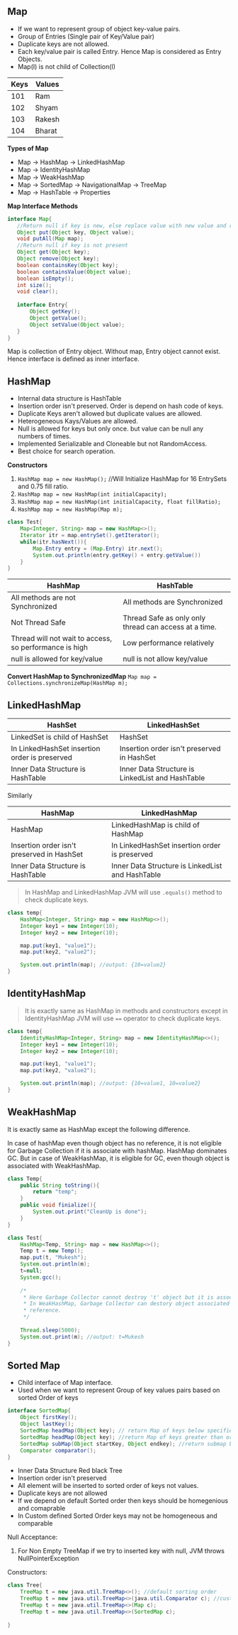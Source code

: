 ## Map

* If we want to represent group of object key-value pairs. 
* Group of Entries (Single pair of Key/Value pair)
* Duplicate keys are not allowed.
* Each key/value pair is called Entry. Hence Map is considered as Entry Objects.
* Map(I) is not child of Collection(I)

|Keys|Values|
|---|---|
|101|Ram|
|102|Shyam|
|103|Rakesh|
|104|Bharat|


**Types of Map**
* Map -> HashMap -> LinkedHashMap
* Map -> IdentityHashMap
* Map -> WeakHashMap
* Map -> SortedMap -> NavigationalMap -> TreeMap
* Map -> HashTable -> Properties


**Map Interface Methods**
```java
interface Map{
   //Return null if key is new, else replace value with new value and return old value
   Object put(Object key, Object value);
   void putAll(Map map);
   //Return null if key is not present
   Object get(Object key);
   Object remove(Object key);
   boolean containsKey(Object key);
   boolean containsValue(Object value);
   boolean isEmpty();
   int size();
   void clear();
   
   interface Entry{
       Object getKey();
       Object getValue();
       Object setValue(Object value);
   }
}
```        

Map is collection of Entry object. Without map, Entry object cannot exist. Hence interface is defined
as inner interface.


## HashMap
* Internal data structure is HashTable
* Insertion order isn't preserved. Order is depend on hash code of keys.
* Duplicate Keys aren't allowed but duplicate values are allowed.
* Heterogeneous Kays/Values are allowed.
* Null is allowed for keys but only once. but value can be null any numbers of times. 
* Implemented Serializable and Cloneable but not RandomAccess.
* Best choice for search operation.

**Constructors** 
1. `HashMap map = new HashMap();` //Will Initialize HashMap for 16 EntrySets and 0.75 fill ratio.
2. `HashMap map = new HashMap(int initialCapacity);`
3. `HashMap map = new HashMap(int initialCapacity, float fillRatio);`
4. `HashMap map = new HashMap(Map m);`


```java
class Test{
    Map<Integer, String> map = new HashMap<>();
    Iterator itr = map.entrySet().getIterator(); 
    while(itr.hasNext()){
        Map.Entry entry = (Map.Entry) itr.next();
        System.out.println(entry.getKey() + entry.getValue())
    }
}
```

|HashMap| HashTable |
|---|---|
| All methods are not Synchronized | All methods are Synchronized |
| Not Thread Safe|Thread Safe as only only thread can access at a time. |
| Thread will not wait to access, so performance is high|Low performance relatively |
|null is allowed for key/value|null is not allow key/value|


**Convert HashMap to SynchronizedMap**
`Map map = Collections.synchronizeMap(HashMap m);`


## LinkedHashMap
|HashSet|LinkedHashSet|
|---|---|
| LinkedSet is child of HashSet | HashSet |
| In LinkedHashSet insertion order is preserved | Insertion order isn't preserved in HashSet|
| Inner Data Structure is HashTable | Inner Data Structure is LinkedList and HashTable |
 
Similarly 

|HashMap|LinkedHashMap|
|---|---|
| HashMap | LinkedHashMap is child of HashMap |
| Insertion order isn't preserved in HashSet |  In LinkedHashSet insertion order is preserved |
| Inner Data Structure is HashTable | Inner Data Structure is LinkedList and HashTable |
 
> In HashMap and LinkedHashMap JVM will use `.equals()` method to check duplicate keys.
```java
class temp{
    HashMap<Integer, String> map = new HashMap<>();
    Integer key1 = new Integer(10);
    Integer key2 = new Integer(10);

    map.put(key1, "value1");
    map.put(key2, "value2");

    System.out.println(map); //output: {10=value2}
}
```
## IdentityHashMap

> It is exactly same as HashMap in methods and constructors except in IdentityHashMap JVM will use `==` operator to check duplicate keys.

```java
class temp{
    IdentityHashMap<Integer, String> map = new IdentityHashMap<>();
    Integer key1 = new Integer(10);
    Integer key2 = new Integer(10);

    map.put(key1, "value1");
    map.put(key2, "value2");

    System.out.println(map); //output: {10=value1, 10=value2}
}
```

## WeakHashMap
It is exactly same as HashMap except the following difference. 

In case of hashMap even though object has no reference, it is not eligible for Garbage Collection if it is associate with 
hashMap. HashMap dominates GC. But in case of WeakHashMap, it is eligible for GC, even though object is associated with 
WeakHashMap.

```java
class Temp{
    public String toString(){
        return "temp";
    }
    public void finialize(){
        System.out.print("CleanUp is done");
    }
}

class Test{
    HashMap<Temp, String> map = new HashMap<>();
    Temp t = new Temp();
    map.put(t, "Mukesh");
    System.out.println(m);
    t=null;
    System.gcc(); 
    
    /*
     * Here Garbage Collector cannot destroy 't' object but it is associated with HashMap. But
     * In WeakHashMap, Garbage Collector can destory object associated with WeakHashMap if object lost its
     * reference. 
     */
    
    Thread.sleep(5000);
    System.out.print(m); //output: t=Mukesh
}
``` 

## Sorted Map
* Child interface of Map interface. 
* Used when we want to represent Group of key values pairs based on sorted Order of keys

```java
interface SortedMap{
    Object firstKey();
    Object lastKey();
    SortedMap headMap(Object key); // return Map of keys below specified
    SortedMap headMap(Object key); //return Map of keys greater than or equal to key
    SortedMap subMap(Object startKey, Object endkey); //return submap between Keys 
    Comparator comparator(); 
}
```

* Inner Data Structure Red black Tree
* Insertion order isn't preserved
* All element will be inserted to sorted order of keys not values.
* Duplicate keys are not allowed 
* If we depend on default Sorted order then keys should be homegenious and comaprable    
* In Custom defined Sorted Order keys may not be homogeneous and comparable

Null Acceptance: 
1. For Non Empty TreeMap if we try to inserted key with null, JVM throws NullPointerException

Constructors:

```java
class Tree{
    TreeMap t = new java.util.TreeMap<>(); //default sorting order
    TreeMap t = new java.util.TreeMap<>(java.util.Comparator c); //custom sorting order
    TreeMap t = new java.util.TreeMap<>(Map c); 
    TreeMap t = new java.util.TreeMap<>(SortedMap c);
    
}
```